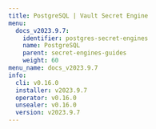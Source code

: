 ```yaml
---
title: PostgreSQL | Vault Secret Engine
menu:
  docs_v2023.9.7:
    identifier: postgres-secret-engines
    name: PostgreSQL
    parent: secret-engines-guides
    weight: 60
menu_name: docs_v2023.9.7
info:
  cli: v0.16.0
  installer: v2023.9.7
  operator: v0.16.0
  unsealer: v0.16.0
  version: v2023.9.7
---
```


